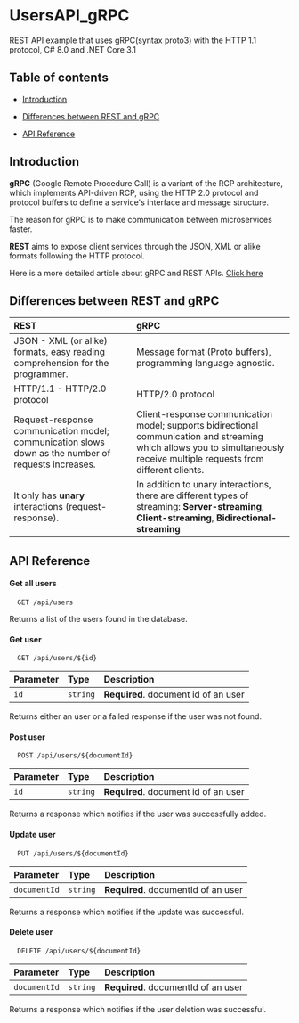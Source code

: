 
# UsersAPI_gRPC

REST API example that uses gRPC(syntax proto3) with the HTTP 1.1 protocol, C# 8.0 and .NET Core 3.1 


## Table of contents

- [Introduction](#introduction)

- [Differences between REST and gRPC](#differences-between-rest-and-grpc)

- [API Reference](#api-reference)

## Introduction

**gRPC** (Google Remote Procedure Call) is a variant of the RCP architecture, which implements API-driven RCP, using the HTTP 2.0 protocol and protocol buffers to define a service's interface and message structure. 

The reason for gRPC is to make communication between microservices faster.

**REST** aims to expose client services through the JSON, XML or alike formats following the HTTP protocol. 

Here is a more detailed article about gRPC and REST APIs. 
[Click here](https://www.imaginarycloud.com/blog/grpc-vs-rest/)


## Differences between REST and gRPC

| REST | gRPC  | 
| :----------------------- | :------- | 
| JSON - XML (or alike) formats, easy reading comprehension for the programmer. |Message format (Proto buffers), programming language agnostic. |
| HTTP/1.1 - HTTP/2.0 protocol     | HTTP/2.0 protocol  | 
| Request-response communication model; communication slows down as the number of requests increases.| Client-response communication model; supports bidirectional communication and streaming which allows you to simultaneously receive multiple requests from different clients.|
| It only has **unary** interactions (request-response). | In addition to unary interactions, there are different types of streaming: **Server-streaming**, **Client-streaming**, **Bidirectional-streaming** |



## API Reference 

#### Get all users

~~~
  GET /api/users
~~~
Returns a list of the users found in the database.

#### Get user

~~~
  GET /api/users/${id}
~~~

| Parameter | Type     | Description                       |
| :-------- | :------- | :-------------------------------- |
| `id`      | `string` | **Required**. document id of an user  |

Returns either an user or a failed response if the user was not found.
#### Post user
~~~
  POST /api/users/${documentId}
~~~

| Parameter | Type     | Description                       |
| :-------- | :------- | :-------------------------------- |
| `id`      | `string` | **Required**. document id of an user  |

Returns a response which notifies if the user was successfully added.

#### Update user
~~~
  PUT /api/users/${documentId}
~~~

| Parameter | Type     | Description                       |
| :-------- | :------- | :-------------------------------- |
| `documentId`      | `string` | **Required**. documentId of an user  |



Returns a response which notifies if the update was successful.

#### Delete user
~~~
  DELETE /api/users/${documentId}
~~~

| Parameter | Type     | Description                       |
| :-------- | :------- | :-------------------------------- |
| `documentId`      | `string` | **Required**. documentId of an user  |



Returns a response which notifies if the user deletion was successful.
